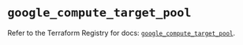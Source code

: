 # `google_compute_target_pool`

Refer to the Terraform Registry for docs: [`google_compute_target_pool`](https://registry.terraform.io/providers/hashicorp/google/6.20.0/docs/resources/compute_target_pool).
